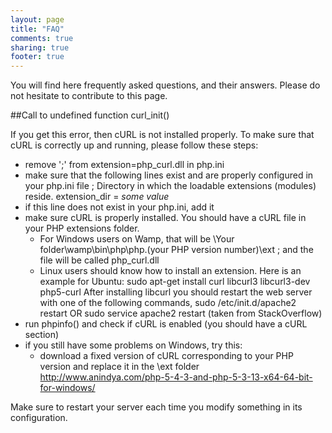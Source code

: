 ```yaml
---
layout: page
title: "FAQ"
comments: true
sharing: true
footer: true
---
```

You will find here frequently asked questions, and their answers. Please do not hesitate to contribute to this page.

##Call to undefined function curl_init()

If you get this error, then cURL is not installed properly. To make sure that cURL is correctly up and running, please follow these steps:
- remove ';' from extension=php_curl.dll in php.ini
- make sure that the following lines exist and are properly configured in your php.ini file
  ; Directory in which the loadable extensions (modules) reside.
  extension_dir = *some value*
- if this line does not exist in your php.ini, add it
- make sure cURL is properly installed. You should have a cURL file in your PHP extensions folder.
    - For Windows users on Wamp, that will be \Your folder\wamp\bin\php\php.(your PHP version number)\ext ; and the file will be called php_curl.dll
    - Linux users should know how to install an extension. Here is an example for Ubuntu:
        sudo apt-get install curl libcurl3 libcurl3-dev php5-curl
        After installing libcurl you should restart the web server with one of the following commands,
        sudo /etc/init.d/apache2 restart OR sudo service apache2 restart
        (taken from StackOverflow)
- run phpinfo() and check if cURL is enabled (you should have a cURL section)
- if you still have some problems on Windows, try this:
  - download a fixed version of cURL corresponding to your PHP version and replace it in the \ext folder
    http://www.anindya.com/php-5-4-3-and-php-5-3-13-x64-64-bit-for-windows/

Make sure to restart your server each time you modify something in its configuration.
